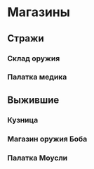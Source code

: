 # Магазины

## Стражи

### Склад оружия
### Палатка медика

## Выжившие
### Кузница
### Магазин оружия Боба
### Палатка Моусли
